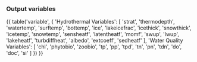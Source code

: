 ### Output variables

{{ table('variable', {
    'Hydrothermal Variables': [
        'strat',
        'thermodepth',
        'watertemp',
        'surftemp',
        'bottemp',
        'ice',
        'lakeicefrac',
        'icethick',
        'snowthick',
        'icetemp',
        'snowtemp',
        'sensheatf',
        'latentheatf',
        'momf',
        'swup',
        'lwup',
        'lakeheatf',
        'turbdiffheat',
        'albedo',
        'extcoeff',
        'sedheatf'
    ],
    'Water Quality Variables': [
        'chl',
        'phytobio',
        'zoobio',
        'tp',
        'pp',
        'tpd',
        'tn',
        'pn',
        'tdn',
        'do',
        'doc',
        'si'
    ]
}) }}

